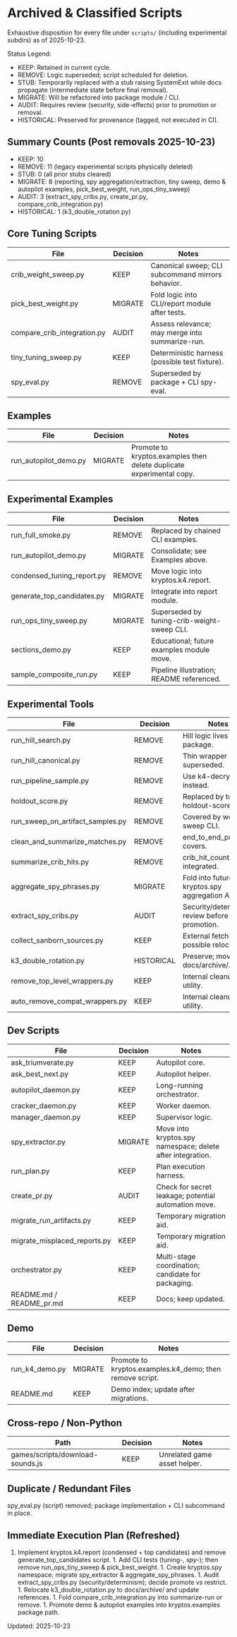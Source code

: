 # Archived & Classified Scripts

Exhaustive disposition for every file under `scripts/` (including experimental subdirs) as of
2025-10-23.

Status Legend:

- KEEP: Retained in current cycle.
- REMOVE: Logic superseded; script scheduled for deletion.
- STUB: Temporarily replaced with a stub raising SystemExit while docs propagate (intermediate state
before final removal).
- MIGRATE: Will be refactored into package module / CLI.
- AUDIT: Requires review (security, side-effects) prior to promotion or removal.
- HISTORICAL: Preserved for provenance (tagged, not executed in CI).

## Summary Counts (Post removals 2025-10-23)

- KEEP: 10
- REMOVE: 11 (legacy experimental scripts physically deleted)
- STUB: 0 (all prior stubs cleared)
- MIGRATE: 8 (reporting, spy aggregation/extraction, tiny sweep, demo & autopilot examples,
pick_best_weight, run_ops_tiny_sweep)
- AUDIT: 3 (extract_spy_cribs.py, create_pr.py, compare_crib_integration.py)
- HISTORICAL: 1 (k3_double_rotation.py)

## Core Tuning Scripts

| File | Decision | Notes |
|------|----------|-------|
| crib_weight_sweep.py | KEEP | Canonical sweep; CLI subcommand mirrors behavior. |
| pick_best_weight.py | MIGRATE | Fold logic into CLI/report module after tests. |
| compare_crib_integration.py | AUDIT | Assess relevance; may merge into summarize-run. |
| tiny_tuning_sweep.py | KEEP | Deterministic harness (possible test fixture). |
| spy_eval.py | REMOVE | Superseded by package + CLI spy-eval. |

## Examples

| File | Decision | Notes |
|------|----------|-------|
| run_autopilot_demo.py | MIGRATE | Promote to kryptos.examples then delete duplicate experimental copy. |

## Experimental Examples

| File | Decision | Notes |
|------|----------|-------|
| run_full_smoke.py | REMOVE | Replaced by chained CLI examples. |
| run_autopilot_demo.py | MIGRATE | Consolidate; see Examples above. |
| condensed_tuning_report.py | REMOVE | Move logic into kryptos.k4.report. |
| generate_top_candidates.py | MIGRATE | Integrate into report module. |
| run_ops_tiny_sweep.py | MIGRATE | Superseded by tuning-crib-weight-sweep CLI. |
| sections_demo.py | KEEP | Educational; future examples module move. |
| sample_composite_run.py | KEEP | Pipeline illustration; README referenced. |

## Experimental Tools

| File | Decision | Notes |
|------|----------|-------|
| run_hill_search.py | REMOVE | Hill logic lives in package. |
| run_hill_canonical.py | REMOVE | Thin wrapper superseded. |
| run_pipeline_sample.py | REMOVE | Use k4-decrypt CLI instead. |
| holdout_score.py | REMOVE | Replaced by tuning-holdout-score CLI. |
| run_sweep_on_artifact_samples.py | REMOVE | Covered by weight sweep CLI. |
| clean_and_summarize_matches.py | REMOVE | end_to_end_process covers. |
| summarize_crib_hits.py | REMOVE | crib_hit_counts integrated. |
| aggregate_spy_phrases.py | MIGRATE | Fold into future kryptos.spy aggregation API. |
| extract_spy_cribs.py | AUDIT | Security/determinism review before promotion. |
| collect_sanborn_sources.py | KEEP | External fetch helper; possible relocation. |
| k3_double_rotation.py | HISTORICAL | Preserve; move to docs/archive/. |
| remove_top_level_wrappers.py | KEEP | Internal cleanup utility. |
| auto_remove_compat_wrappers.py | KEEP | Internal cleanup utility. |

## Dev Scripts

| File | Decision | Notes |
|------|----------|-------|
| ask_triumverate.py | KEEP | Autopilot core. |
| ask_best_next.py | KEEP | Autopilot helper. |
| autopilot_daemon.py | KEEP | Long-running orchestrator. |
| cracker_daemon.py | KEEP | Worker daemon. |
| manager_daemon.py | KEEP | Supervisor logic. |
| spy_extractor.py | MIGRATE | Move into kryptos.spy namespace; delete after integration. |
| run_plan.py | KEEP | Plan execution harness. |
| create_pr.py | AUDIT | Check for secret leakage; potential automation move. |
| migrate_run_artifacts.py | KEEP | Temporary migration aid. |
| migrate_misplaced_reports.py | KEEP | Temporary migration aid. |
| orchestrator.py | KEEP | Multi-stage coordination; candidate for packaging. |
| README.md / README_pr.md | KEEP | Docs; keep updated. |

## Demo

| File | Decision | Notes |
|------|----------|-------|
| run_k4_demo.py | MIGRATE | Promote to kryptos.examples.k4_demo; then remove script. |
| README.md | KEEP | Demo index; update after migrations. |

## Cross-repo / Non-Python

| Path | Decision | Notes |
|------|----------|-------|
| games/scripts/download-sounds.js | KEEP | Unrelated game asset helper. |

## Duplicate / Redundant Files

spy_eval.py (script) removed; package implementation + CLI subcommand in place.

## Immediate Execution Plan (Refreshed)

1. Implement kryptos.k4.report (condensed + top candidates) and remove generate_top_candidates
script. 1. Add CLI tests (tuning-*, spy-*); then remove run_ops_tiny_sweep & pick_best_weight. 1.
Create kryptos.spy namespace; migrate spy_extractor & aggregate_spy_phrases. 1. Audit
extract_spy_cribs.py (security/determinism); decide promote vs restrict. 1. Relocate
k3_double_rotation.py to docs/archive/ and update references. 1. Fold compare_crib_integration.py
into summarize-run or remove. 1. Promote demo & autopilot examples into kryptos.examples package
path.

Updated: 2025-10-23
